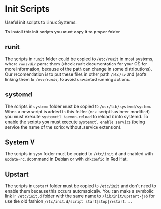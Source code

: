 # Init Scripts

Useful init scripts to Linux Systems.

To install this init scripts you must copy it to proper folder

## runit

The scripts in `runit` folder could be copied to `/etc/runit` in most systems,
where `runsvdir` parse them (check runit documentation for your OS for more
information, because of the path can change in some distributions). Our
recomendation is to put these files in other path `/etc/sv` and (soft) linking
them to `/etc/runit`, to avoid unwanted running actions.

## systemd

The scripts in `systemd` folder must be copied to `/usr/lib/systemd/system`.
When a new script is added to this folder (or a script has been modified) you
must execute `systemctl daemon-reload` to reload it into systemd. To enable the
scripts you must execute `systemctl enable service` (being service the name of
the script without .service extension).

## System V

The scripts in `sysv` folder must be copied to `/etc/init.d` and enabled
with `update-rc.d`command in Debian or with `chkconfig` in Red Hat.

## Upstart

The scripts in `upstart` folder must be copied to `/etc/init` and don't need
to enable them because this occurs automagically. You can make a symbolic
link in `/etc/init.d` folder with the same name to `/lib/init/upstart-job`
for use the old fashion `/etc/init.d/script start|stop|restart...`.